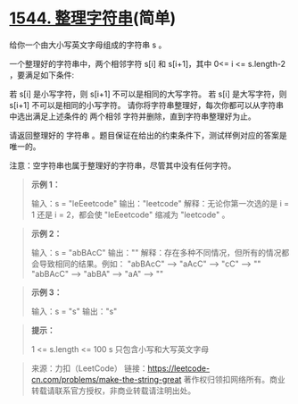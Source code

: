 # [1544. 整理字符串](https://leetcode-cn.com/problems/make-the-string-great/)(简单)

给你一个由大小写英文字母组成的字符串 s 。

一个整理好的字符串中，两个相邻字符 s[i] 和 s[i+1]，其中 0<= i <= s.length-2 ，要满足如下条件:

若 s[i] 是小写字符，则 s[i+1] 不可以是相同的大写字符。
若 s[i] 是大写字符，则 s[i+1] 不可以是相同的小写字符。
请你将字符串整理好，每次你都可以从字符串中选出满足上述条件的 两个相邻 字符并删除，直到字符串整理好为止。

请返回整理好的 字符串 。题目保证在给出的约束条件下，测试样例对应的答案是唯一的。

注意：空字符串也属于整理好的字符串，尽管其中没有任何字符。

> **示例 1：**
>
> 输入：s = "leEeetcode"
> 输出："leetcode"
> 解释：无论你第一次选的是 i = 1 还是 i = 2，都会使 "leEeetcode" 缩减为 "leetcode" 。

> **示例 2：**
>
> 输入：s = "abBAcC"
> 输出：""
> 解释：存在多种不同情况，但所有的情况都会导致相同的结果。例如：
> "abBAcC" --> "aAcC" --> "cC" --> ""
> "abBAcC" --> "abBA" --> "aA" --> ""

> **示例 3：**
>
> 输入：s = "s"
> 输出："s"

> **提示：**
>
> 1 <= s.length <= 100
> s 只包含小写和大写英文字母



> 来源：力扣（LeetCode）
> 链接：https://leetcode-cn.com/problems/make-the-string-great
> 著作权归领扣网络所有。商业转载请联系官方授权，非商业转载请注明出处。